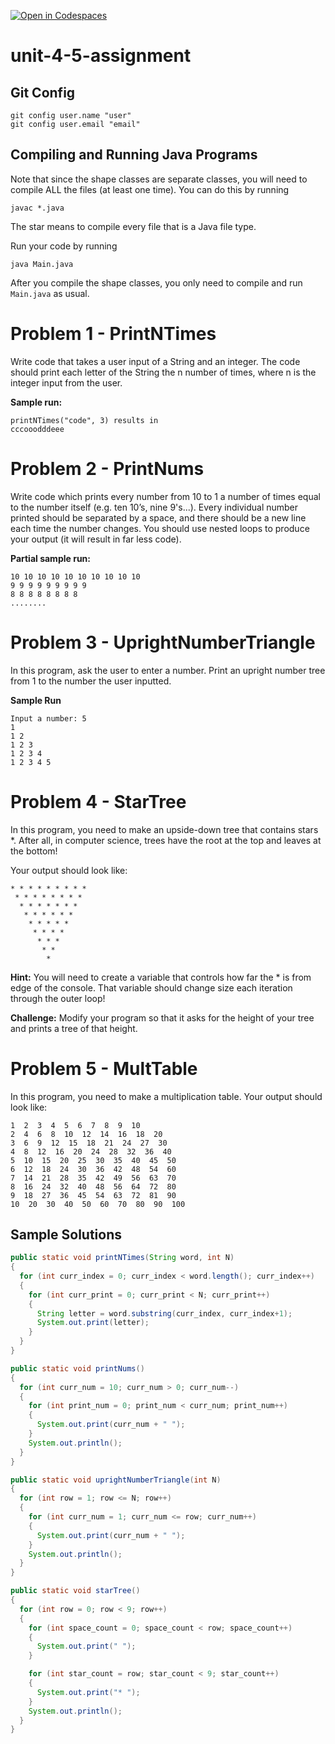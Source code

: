 [![Open in Codespaces](https://classroom.github.com/assets/launch-codespace-2972f46106e565e64193e422d61a12cf1da4916b45550586e14ef0a7c637dd04.svg)](https://classroom.github.com/open-in-codespaces?assignment_repo_id=21321190)
# unit-4-5-assignment

## Git Config
```
git config user.name "user"
git config user.email "email"
```

## Compiling and Running Java Programs
Note that since the shape classes are separate classes, you will need to compile ALL the files (at least one time).  You can do this by running
```
javac *.java
```
The star means to compile every file that is a Java file type.

Run your code by running
```
java Main.java
```

After you compile the shape classes, you only need to compile and run `Main.java` as usual.

# Problem 1 - PrintNTimes

Write code that takes a user input of a String and an integer. The code should print each letter of the String the n number of times, where n is the integer input from the user.

**Sample run:**
```
printNTimes("code", 3) results in
cccooodddeee
```

# Problem 2 - PrintNums

Write code which prints every number from 10 to 1 a number of times equal to the number itself (e.g. ten 10’s, nine 9's...). Every individual number printed should be separated by a space, and there should be a new line each time the number changes. You should use nested loops to produce your output (it will result in far less code).

**Partial sample run:**
```
10 10 10 10 10 10 10 10 10 10
9 9 9 9 9 9 9 9 9
8 8 8 8 8 8 8 8
........
```

# Problem 3 - UprightNumberTriangle
In this program, ask the user to enter a number.
Print an upright number tree from 1 to the number the user inputted.

**Sample Run**
```
Input a number: 5
1 
1 2 
1 2 3 
1 2 3 4 
1 2 3 4 5 
```

# Problem 4 - StarTree
In this program, you need to make an upside-down tree that contains stars *. After all, in computer science, trees have the root at the top and leaves at the bottom!

Your output should look like:
```
* * * * * * * * * 
 * * * * * * * * 
  * * * * * * * 
   * * * * * * 
    * * * * * 
     * * * * 
      * * * 
       * * 
        * 
```
**Hint:** You will need to create a variable that controls how far the * is from edge of the console. That variable should change size each iteration through the outer loop!

**Challenge:** Modify your program so that it asks for the height of your tree
and prints a tree of that height.

# Problem 5 - MultTable
In this program, you need to make a multiplication table. Your output should look like:
```
1  2  3  4  5  6  7  8  9  10  
2  4  6  8  10  12  14  16  18  20  
3  6  9  12  15  18  21  24  27  30  
4  8  12  16  20  24  28  32  36  40  
5  10  15  20  25  30  35  40  45  50  
6  12  18  24  30  36  42  48  54  60  
7  14  21  28  35  42  49  56  63  70  
8  16  24  32  40  48  56  64  72  80  
9  18  27  36  45  54  63  72  81  90  
10  20  30  40  50  60  70  80  90  100
```

## Sample Solutions
```java
public static void printNTimes(String word, int N)
{
  for (int curr_index = 0; curr_index < word.length(); curr_index++)
  {
    for (int curr_print = 0; curr_print < N; curr_print++)
    {
      String letter = word.substring(curr_index, curr_index+1);
      System.out.print(letter);
    }
  }
}

public static void printNums()
{
  for (int curr_num = 10; curr_num > 0; curr_num--)
  {
    for (int print_num = 0; print_num < curr_num; print_num++)
    {
      System.out.print(curr_num + " ");
    }
    System.out.println();
  }
}

public static void uprightNumberTriangle(int N)
{
  for (int row = 1; row <= N; row++)
  {
    for (int curr_num = 1; curr_num <= row; curr_num++)
    {
      System.out.print(curr_num + " ");
    }
    System.out.println();
  }
}

public static void starTree()
{
  for (int row = 0; row < 9; row++)
  {
    for (int space_count = 0; space_count < row; space_count++)
    {
      System.out.print(" ");
    }

    for (int star_count = row; star_count < 9; star_count++)
    {
      System.out.print("* ");
    }
    System.out.println();
  }
}

```
